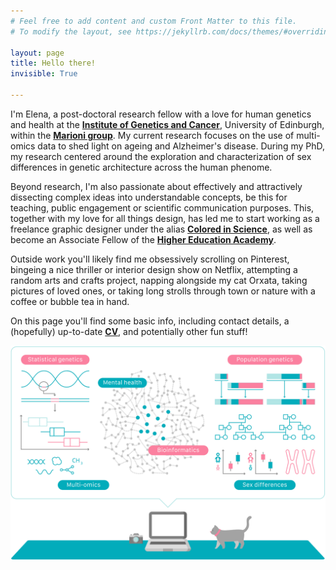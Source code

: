 ```yaml
---
# Feel free to add content and custom Front Matter to this file.
# To modify the layout, see https://jekyllrb.com/docs/themes/#overriding-theme-defaults

layout: page
title: Hello there!
invisible: True

---
```


I'm Elena, a post-doctoral research fellow with a love for human genetics and health at the **[Institute of Genetics and Cancer](https://www.ed.ac.uk/institute-genetics-cancer)**, University of Edinburgh, within the **[Marioni group](https://marioni-group.owlstown.net/)**. My current research focuses on the use of multi-omics data to shed light on ageing and Alzheimer's disease. During my PhD, my research centered around the exploration and characterization of sex differences in genetic architecture across the human phenome. 

Beyond research, I'm also passionate about effectively and attractively dissecting complex ideas into understandable concepts, be this for teaching, public engagement or scientific communication purposes. This, together with my love for all things design, has led me to start working as a freelance graphic designer under the alias **[Colored in Science](https://www.behance.net/coloredinscience)**, as well as become an Associate Fellow of the **[Higher Education Academy](https://www.advance-he.ac.uk/)**.

Outside work you'll likely find me obsessively scrolling on Pinterest, bingeing a nice thriller or interior design show on Netflix, attempting a random arts and crafts project, napping alongside my cat Orxata, taking pictures of loved ones, or taking long strolls through town or nature with a coffee or bubble tea in hand.  

On this page you'll find some basic info, including contact details, a (hopefully) up-to-date **[CV](cv/)**, and potentially other fun stuff!

<p style="text-align:center;"><img src="assets/img/science_banner_withperson.svg" alt="Sciency Banner" width="700" class = "center"/></p>